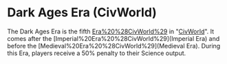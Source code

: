 # Dark Ages Era (CivWorld)

The Dark Ages Era is the fifth [Era%20%28CivWorld%29](Era) in "[CivWorld](CivWorld)". It comes after the [Imperial%20Era%20%28CivWorld%29](Imperial Era) and before the [Medieval%20Era%20%28CivWorld%29](Medieval Era). During this Era, players receive a 50% penalty to their Science output.